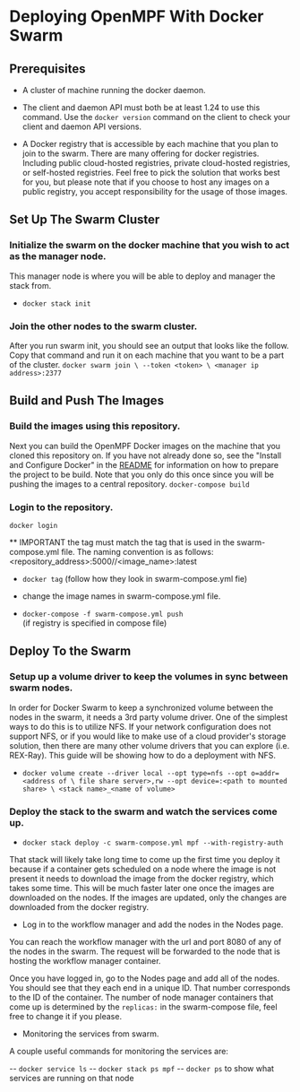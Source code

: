 # Deploying OpenMPF With Docker Swarm

## Prerequisites
- A cluster of machine running the docker daemon.

- The client and daemon API must both be at least 1.24 to use this command.
Use the `docker version` command on the client to check your client and daemon
API versions.

- A Docker registry that is accessible by each machine that you plan to join to
the swarm. There are many offering for docker registries. Including public
cloud-hosted registries, private cloud-hosted registries, or self-hosted
registries. Feel free to pick the solution that works best for you, but please
note that if you choose to host any images on a public registry, you accept
responsibility for the usage of those images.

## Set Up The Swarm Cluster

### Initialize the swarm on the docker machine that you wish to act as the manager node.

This manager node is where you will be able to deploy and manager the stack
from.
- `docker stack init`

### Join the other nodes to the swarm cluster.
After you run swarm init, you should see an output that looks like the follow.
Copy that command and run it on each machine that you want to be a part of the
cluster.
`docker swarm join \
    --token <token> \
    <manager ip address>:2377`

## Build and Push The Images

### Build the images using this repository.
Next you can build the OpenMPF Docker images on the machine that you cloned
this repository on.
If you have not already done so, see the "Install and Configure Docker"
in the [README](README.md) for information on how to prepare the project to be
build. Note that you only do this once since you will be pushing the images to a
central repository.
`docker-compose build`

### Login to the repository.
`docker login`

** IMPORTANT the tag must match the tag that is used in the swarm-compose.yml
file. The naming convention is as follows:
<repository_address>:5000/<user>/<image_name>:latest

- `docker tag` (follow how they look in swarm-compose.yml fie)

- change the image names in swarm-compose.yml file.

- `docker-compose -f swarm-compose.yml push` \
    (if registry is specified in compose file)

## Deploy To the Swarm

### Setup up a volume driver to keep the volumes in sync between swarm nodes.

In order for Docker Swarm to keep a synchronized volume between the nodes in the
swarm, it needs a 3rd party volume driver. One of the simplest ways to do this
is to utilize NFS. If your network configuration does not support NFS, or if
you would like to make use of a cloud provider's storage solution, then there
are many other volume drivers that you can explore (i.e. REX-Ray).
This guide will be showing how to do a deployment with NFS.
- `docker volume create --driver local --opt type=nfs --opt o=addr=<address of \
file share server>,rw --opt device=:<path to mounted share> \
<stack name>_<name of volume>`

### Deploy the stack to the swarm and watch the services come up.

- `docker stack deploy -c swarm-compose.yml mpf --with-registry-auth`

That stack will likely take long time to come up the first time you deploy it
because if a container gets scheduled on a node where the image is not present
it needs to download the image from the docker registry, which takes some time.
This will be much faster later one once the images are downloaded on the nodes.
If the images are updated, only the changes are downloaded from the docker
registry.

- Log in to the workflow manager and add the nodes in the Nodes page.

You can reach the workflow manager with the url and port 8080 of any of the
nodes in the swarm. The request will be forwarded to the node that is hosting
the workflow manager container.

Once you have logged in, go to the Nodes page and add all of the nodes. You
should see that they each end in a unique ID. That number corresponds to the
ID of the container. The number of node manager containers that come up is
determined by the `replicas:` in the swarm-compose file, feel free to change it
if you please.

- Monitoring the services from swarm.

A couple useful commands for monitoring the services are:

-- `docker service ls`
-- `docker stack ps mpf`
-- `docker ps` to show what services are running on that node

